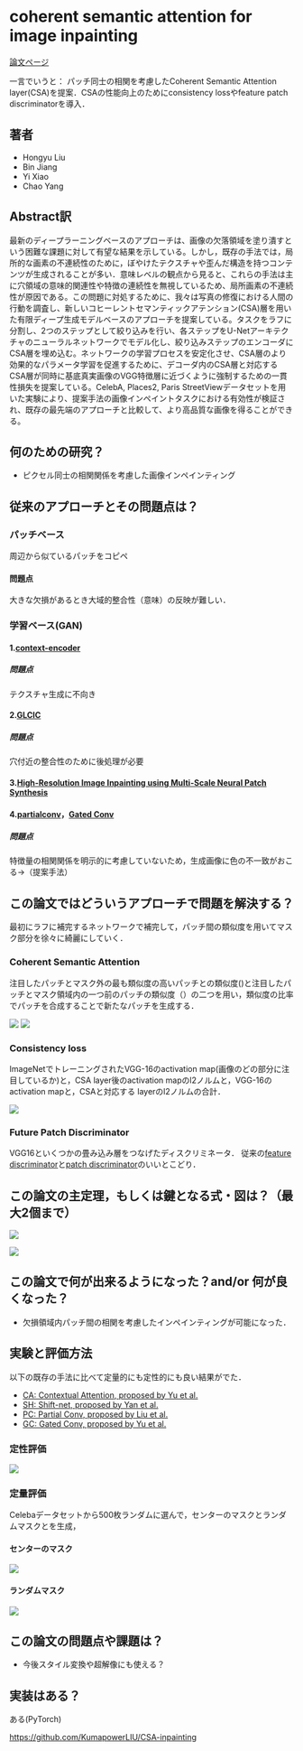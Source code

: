 # coherent semantic attention for image inpainting


[論文ページ](https://arxiv.org/abs/1905.12384)  


一言でいうと：
パッチ同士の相関を考慮したCoherent Semantic Attention layer(CSA)を提案．CSAの性能向上のためにconsistency lossやfeature patch discriminatorを導入．

## 著者

* Hongyu Liu 
* Bin Jiang 
* Yi Xiao 
* Chao Yang

## Abstract訳
最新のディープラーニングベースのアプローチは、画像の欠落領域を塗り潰すという困難な課題に対して有望な結果を示している。しかし，既存の手法では，局所的な画素の不連続性のために，ぼやけたテクスチャや歪んだ構造を持つコンテンツが生成されることが多い．意味レベルの観点から見ると、これらの手法は主に穴領域の意味的関連性や特徴の連続性を無視しているため、局所画素の不連続性が原因である。この問題に対処するために、我々は写真の修復における人間の行動を調査し、新しいコヒーレントセマンティックアテンション(CSA)層を用いた有限ディープ生成モデルベースのアプローチを提案している。タスクをラフに分割し、2つのステップとして絞り込みを行い、各ステップをU-Netアーキテクチャのニューラルネットワークでモデル化し、絞り込みステップのエンコーダにCSA層を埋め込む。ネットワークの学習プロセスを安定化させ、CSA層のより効果的なパラメータ学習を促進するために、デコーダ内のCSA層と対応するCSA層が同時に基底真実画像のVGG特徴層に近づくように強制するための一貫性損失を提案している。CelebA, Places2, Paris StreetViewデータセットを用いた実験により、提案手法の画像インペイントタスクにおける有効性が検証され、既存の最先端のアプローチと比較して、より高品質な画像を得ることができる。

## 何のための研究？
* ピクセル同士の相関関係を考慮した画像インペインティング

## 従来のアプローチとその問題点は？
### パッチベース
周辺から似ているパッチをコピペ
#### 問題点
大きな欠損があるとき大域的整合性（意味）の反映が難しい．
### 学習ベース(GAN)
#### 1.[context-encoder](https://arxiv.org/abs/1604.07379)
##### 問題点
テクスチャ生成に不向き
#### 2.[GLCIC](http://iizuka.cs.tsukuba.ac.jp/projects/completion/ja/)
##### 問題点
穴付近の整合性のために後処理が必要
#### 3.[High-Resolution Image Inpainting using Multi-Scale Neural Patch Synthesis](https://arxiv.org/abs/1611.09969)
#### 4.[partialconv](https://arxiv.org/abs/1804.07723)，[Gated Conv](https://arxiv.org/abs/1806.03589)
##### 問題点
特徴量の相関関係を明示的に考慮していないため，生成画像に色の不一致がおこる→（提案手法）

## この論文ではどういうアプローチで問題を解決する？
最初にラフに補完するネットワークで補完して，パッチ間の類似度を用いてマスク部分を徐々に綺麗にしていく．
### Coherent Semantic Attention
注目したパッチとマスク外の最も類似度の高いパッチとの類似度()と注目したパッチとマスク領域内の一つ前のパッチの類似度（）の二つを用い，類似度の比率でパッチを合成することで新たなパッチを生成する．

![](https://i.gyazo.com/3fbd515d274ac6ba811e4f8146e7669f.png)
![](https://i.gyazo.com/49f32f3f6e834a8f4fe81a51f6b4be0e.png)
### Consistency loss
ImageNetでトレーニングされたVGG-16のactivation map(画像のどの部分に注目しているか)と，CSA layer後のactivation mapのl2ノルムと，VGG-16のactivation mapと，CSAと対応する layerのl2ノルムの合計．

![](https://i.gyazo.com/1ff5137e19ac8bbbf0ad1fc67e2c8cb0.png)

### Future Patch Discriminator
VGG16といくつかの畳み込み層をつなげたディスクリミネータ．
従来の[feature discriminator](https://openaccess.thecvf.com/content_ECCV_2018/html/Seong-Jin_Park_SRFeat_Single_Image_ECCV_2018_paper.html)と[patch discriminator](https://arxiv.org/abs/1611.07004)のいいとこどり．

## この論文の主定理，もしくは鍵となる式・図は？（最大2個まで）
![](https://i.gyazo.com/e9564208d60730c4000a65b7df15b638.png)

![](https://i.gyazo.com/3fbd515d274ac6ba811e4f8146e7669f.png)

## この論文で何が出来るようになった？and/or 何が良くなった？　
* 欠損領域内パッチ間の相関を考慮したインペインティングが可能になった．



## 実験と評価方法
以下の既存の手法に比べて定量的にも定性的にも良い結果がでた．
- [CA: Contextual Attention, proposed by Yu et al.](https://arxiv.org/abs/1801.07892)
- [SH: Shift-net, proposed by Yan et al.](https://arxiv.org/abs/1801.09392)
- [PC: Partial Conv, proposed by Liu et al.](https://arxiv.org/abs/1804.07723)
- [GC: Gated Conv, proposed by Yu et al.](https://arxiv.org/abs/1806.03589)

### 定性評価
![](https://i.gyazo.com/18f4e376fbbd7cdafaa0590a66ac244d.png)

### 定量評価
Celebaデータセットから500枚ランダムに選んで，センターのマスクとランダムマスクとを生成，

#### センターのマスク
![](https://i.gyazo.com/cf7e7fd88c7f43b5e346bd417fe3ac59.png)

#### ランダムマスク
![](https://i.gyazo.com/ae3364e0ca74a4cdb395bafbe2c7fed5.png)

## この論文の問題点や課題は？
* 今後スタイル変換や超解像にも使える？

## 実装はある？
ある(PyTorch)

https://github.com/KumapowerLIU/CSA-inpainting
